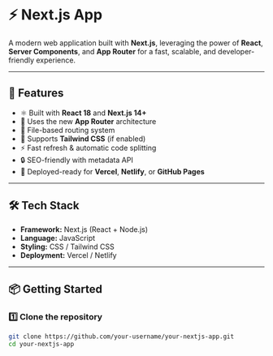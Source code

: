 # ⚡ Next.js App

A modern web application built with **Next.js**, leveraging the power of **React**, **Server Components**, and **App Router** for a fast, scalable, and developer-friendly experience.

---

## 🚀 Features
- ⚛️ Built with **React 18** and **Next.js 14+**
- 🧭 Uses the new **App Router** architecture
- 🧩 File-based routing system
- 🎨 Supports **Tailwind CSS** (if enabled)
- ⚡ Fast refresh & automatic code splitting
- 🔒 SEO-friendly with metadata API
- 🧱 Deployed-ready for **Vercel**, **Netlify**, or **GitHub Pages**

---

## 🛠️ Tech Stack
- **Framework:** Next.js (React + Node.js)
- **Language:** JavaScript 
- **Styling:** CSS / Tailwind CSS
- **Deployment:** Vercel / Netlify

---

## 📦 Getting Started

### 1️⃣ Clone the repository
```bash
git clone https://github.com/your-username/your-nextjs-app.git
cd your-nextjs-app
